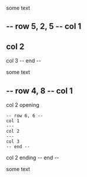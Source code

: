 some text

-- row 5, 2, 5 --
col 1
---
col 2
---
col 3
-- end --

some text

-- row 4, 8 --
col 1
---
col 2 opening

	-- row 6, 6 --
	col 1
	---
	col 2
	---
	col 3
	-- end --

col 2 ending
-- end --

some text